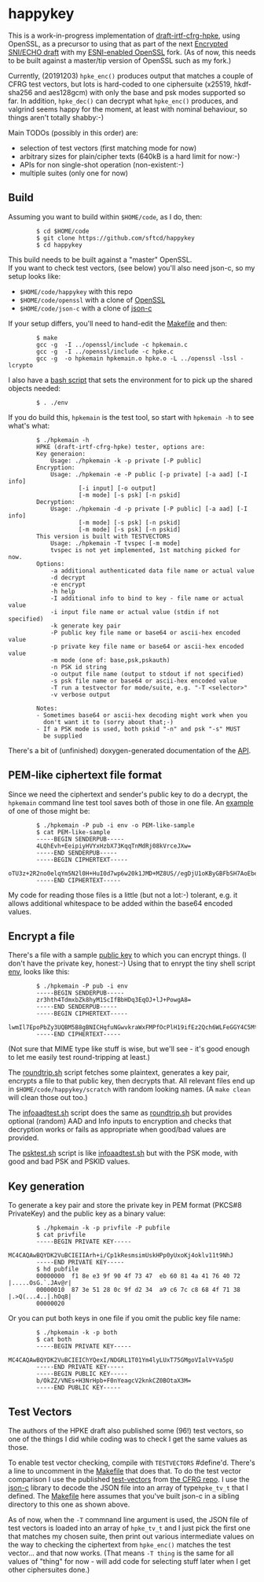 # happykey

This is a work-in-progress implementation of 
[draft-irtf-cfrg-hpke](https://tools.ietf.org/html/draft-irtf-cfrg-hpke), using
OpenSSL, as a precursor to using that as part of the 
next [Encrypted SNI/ECHO draft](https://tools.ietf.org/html/draft-ietf-tls-esni) with 
my [ESNI-enabled OpenSSL](https://github.com/sftcd/openssl) fork.
(As of now, this needs to be built against a master/tip version of
OpenSSL such as my fork.)

Currently, (20191203) ``hpke_enc()`` produces output that matches a couple of
CFRG test vectors, but lots is hard-coded to one ciphersuite (x25519,
hkdf-sha256 and aes128gcm) with only the base and psk modes supported so far.
In addition, ``hpke_dec()`` can decrypt what ``hpke_enc()`` produces, and
valgrind seems happy for the moment, at least with nominal behaviour, so things
aren't totally shabby:-)

Main TODOs (possibly in this order) are:
- selection of test vectors (first matching mode for now)
- arbitrary sizes for plain/cipher texts (640kB is a hard limit for now:-)
- APIs for non single-shot operation (non-existent:-)
- multiple suites (only one for now)

## Build 

Assuming you want to build within ``$HOME/code``, as I do, then:

            $ cd $HOME/code
            $ git clone https://github.com/sftcd/happykey
            $ cd happykey

This build needs to be built against a "master" OpenSSL.  
If you want to check test vectors,
(see below) you'll also need json-c,  so my setup looks like:

- ``$HOME/code/happykey`` with this repo
- ``$HOME/code/openssl`` with a clone of [OpenSSL](https://github.com/sftcd/openssl)
- ``$HOME/code/json-c`` with a clone of [json-c](https://github.com/json-c/json-c)

If your setup differs, you'll need to hand-edit the [Makefile](Makefile)
and then:

            $ make
            gcc -g  -I ../openssl/include -c hpkemain.c
            gcc -g  -I ../openssl/include -c hpke.c
            gcc -g  -o hpkemain hpkemain.o hpke.o -L ../openssl -lssl -lcrypto

I also have a [bash script](env) that sets the environment for to pick up 
the shared objects needed:

            $ . ./env


If you do build this, ``hpkemain`` is the test tool, so start with 
``hpkemain -h`` to see what's what:

            $ ./hpkemain -h
            HPKE (draft-irtf-cfrg-hpke) tester, options are:
            Key generaion:
                Usage: ./hpkemain -k -p private [-P public]
            Encryption:
                Usage: ./hpkemain -e -P public [-p private] [-a aad] [-I info]
                        [-i input] [-o output]
                        [-m mode] [-s psk] [-n pskid]
            Decryption:
                Usage: ./hpkemain -d -p private [-P public] [-a aad] [-I info]
                        [-m mode] [-s psk] [-n pskid]
                        [-m mode] [-s psk] [-n pskid]
            This version is built with TESTVECTORS
                Usage: ./hpkemain -T tvspec [-m mode]
                tvspec is not yet implemented, 1st matching picked for now.
            Options:
                -a additional authenticated data file name or actual value
                -d decrypt
                -e encrypt
                -h help
                -I additional info to bind to key - file name or actual value
                -i input file name or actual value (stdin if not specified)
                -k generate key pair
                -P public key file name or base64 or ascii-hex encoded value
                -p private key file name or base64 or ascii-hex encoded value
                -m mode (one of: base,psk,pskauth)
                -n PSK id string
                -o output file name (output to stdout if not specified) 
                -s psk file name or base64 or ascii-hex encoded value
                -T run a testvector for mode/suite, e.g. "-T <selector>"
                -v verbose output

            Notes:
            - Sometimes base64 or ascii-hex decoding might work when you
              don't want it to (sorry about that;-)
            - If a PSK mode is used, both pskid "-n" and psk "-s" MUST
              be supplied

There's a bit of (unfinished) doxygen-generated documentation of the [API](hpke-api.pdf).

## PEM-like ciphertext file format

Since we need the ciphertext and sender's public key to do a decrypt,
the ``hpkemain`` command line test tool saves both of those in one
file. An [example](PEM-like-sample) of one of those might be:

            $ ./hpkemain -P pub -i env -o PEM-like-sample
            $ cat PEM-like-sample
            -----BEGIN SENDERPUB-----
            4LQhEvh+EeipiyHVYxHzbX73KqqTnMdRj08kVrceJXw=
            -----END SENDERPUB-----
            -----BEGIN CIPHERTEXT-----
            oTU3z+2R2no0elqYm5N2l0H+HuI0d7wp6w20k1JMD+MZ8US//egDjU1oKByGBFbSH7AoEbe9OY7zhUExVKJnhVl0FwAL5txBPpNbwt4sgT/dpg==
            -----END CIPHERTEXT-----

My code for reading those files is a little (but not a lot:-) tolerant, e.g. it
allows additional whitespace to be added within the base64 encoded values.

## Encrypt a file

There's a file with a sample [public key](pub) to which you can encrypt things.
(I don't have the private key, honest:-) Using that to enrypt the tiny shell
script [env](./env), looks like this:

            $ ./hpkemain -P pub -i env
            -----BEGIN SENDERPUB-----
            zr3hth4TdmxbZk8hyM1ScIfBbHDq3EqOJ+lJ+PowgA8=
            -----END SENDERPUB-----
            -----BEGIN CIPHERTEXT-----
            lwmIl7EpoPbZy3UQBM5B8gBNICHqfuNGwvkraWxFMPfOcPlH19ifEz2Qch6WLFeGGY4C5MtkbJv6A2/kJqTGOSQ7nwWZKXSgTG2wGXpXyZHN2Q==
            -----END CIPHERTEXT-----

(Not sure that MIME type like stuff is wise, but we'll see - it's good enough
to let me easily test round-tripping at least.)

The [roundtrip.sh](roundtrip.sh) script fetches some plaintext, generates a key
pair, encrypts a file to that public key, then decrypts that. All relevant
files end up in ``$HOME/code/happykey/scratch`` with random looking names. (A 
``make clean`` will clean those out too.)

The [infoaadtest.sh](infoaadtest.sh) script does the same as
[roundtrip.sh](roundtrip.sh) but provides optional (random) AAD and Info inputs
to encryption and checks that decryption works or fails as appropriate when
good/bad values are provided. 

The [psktest.sh](psktest.sh) script is like [infoaadtest.sh](infoaadtest.sh)
but with the PSK mode, with good and bad PSK and PSKID values.

## Key generation

To generate a key pair and store the private key in PEM format (PKCS#8 PrivateKey)
and the public key as a binary value:

            $ ./hpkemain -k -p privfile -P pubfile
            $ cat privfile
            -----BEGIN PRIVATE KEY-----
            MC4CAQAwBQYDK2VuBCIEIIArh+i/Cp1kResmsimUskHPp0yUxoKj4oklv11t9NhJ
            -----END PRIVATE KEY-----
            $ hd pubfile 
            00000000  f1 8e e3 9f 90 4f 73 47  eb 60 81 4a 41 76 40 72  |.....OsG.`.JAv@r|
            00000010  87 3e 51 28 0c 9f d2 34  a9 c6 7c c8 68 4f 71 38  |.>Q(...4..|.hOq8|
            00000020

Or you can put both keys in one file if you omit the public key file name:

            $ ./hpkemain -k -p both
            $ cat both
            -----BEGIN PRIVATE KEY-----
            MC4CAQAwBQYDK2VuBCIEIChYQexI/NDGRL1T01Ym4lyLUxT75GMgoVIalV+Va5pU
            -----END PRIVATE KEY-----
            -----BEGIN PUBLIC KEY-----
            b/OkZZ/VNEs+H3NrHpb+F0nYeagcV2knkCZ0BOtaX3M=
            -----END PUBLIC KEY-----

## Test Vectors
 
The authors of the HPKE draft also published some (96!) test vectors,
so one of the things I did while coding was to check I get the same
values as those.

To enable test vector checking, compile with ``TESTVECTORS`` #define'd.
There's a line to uncomment in the [Makefile](Makefile) that does that.
To do the test vector comparison I use the published 
[test-vectors](test-vectors.json) from 
[the CFRG repo](https://github.com/cfrg/draft-irtf-cfrg-hpke).  I use the 
[json-c](https://github.com/json-c/json-c) library to decode
the JSON file into an array of type``hpke_tv_t`` that I defined.
The [Makefile](Makefile) here assumes that you've built json-c in a sibling
directory to this one as shown above.

As of now, when the ``-T`` commnand line argument is used, the JSON file of
test vectors is loaded into an array of ``hpke_tv_t`` and I just pick the first
one that matches my chosen suite, then print out various intermediate values on
the way to checking the ciphertext from ``hpke_enc()`` matches the test
vector... and that now works.  (That means ``-T thing`` is the same for all
values of "thing" for now - will add code for selecting stuff later when I get
other ciphersuites done.)


